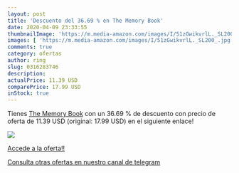 ```yaml
---
layout: post
title: 'Descuento del 36.69 % en The Memory Book'
date: 2020-04-09 23:33:55
thumbnailImage: 'https://m.media-amazon.com/images/I/51zGwikvrlL._SL200_.jpg'
images: [ 'https://m.media-amazon.com/images/I/51zGwikvrlL._SL200_.jpg' ]
comments: true
category: ofertas
author: ring
slug: 0316283746
description:
actualPrice: 11.39 USD
comparePrice: 17.99 USD
inStock: true
---
```


Tienes [The Memory Book](https://www.amazon.com/dp/0316283746/?tag=redken08-20) con un 36.69 % de descuento con precio de oferta de 11.39 USD (original: 17.99 USD) en el siguiente enlace!

[![](https://m.media-amazon.com/images/I/51zGwikvrlL._SL200_.jpg)](https://www.amazon.com/dp/0316283746/?tag=redken08-20)

[Accede a la oferta!!](https://www.amazon.com/dp/0316283746/?tag=redken08-20)

[Consulta otras ofertas en nuestro canal de telegram](https://t.me/s/ofertas25)
